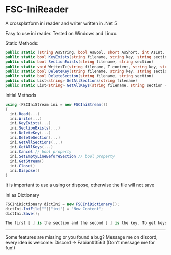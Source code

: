 # FSC-IniReader
A crossplatform ini reader and writer written in .Net 5

Easy to use ini reader. Tested on Windows and Linux.

Static Methods:
```cs
public static (string AsString, bool AsBool, short AsShort, int AsInt, long AsLong, float AsFloat, double AsDouble) Read(string filename, string key, string section = null)
public static bool KeyExists(string filename, string key, string section = null)
public static bool SectionExists(string filename, string section)
public static void Write<T>(string filename, T content, string key, string section = null)
public static bool DeleteKey(string filename, string key, string section = null)
public static bool DeleteSection(string filename, string section)
public static List<string> GetAllSections(string filename)
public static List<string> GetAllKeys(string filename, string section = "")
```

Initial Methods
```cs
using (FSCIniStream ini = new FSCIniStream())
{
  ini.Read(...)
  ini.Write(...)
  ini.KeyExists(...)
  ini.SectionExists(...)
  ini.DeleteKey(...)
  ini.DeleteSection(...)
  ini.GetAllSections(...)
  ini.GetAllKeys(...)
  ini.Cancel // bool property
  ini.SetEmptyLineBeforeSection // bool property
  ini.GetStream()
  ini.Close()
  ini.Dispose()
}
```
It is important to use a using or dispose, otherwise the file will not save

Ini as Dictionary
```cs
FSCIniDictionary dictIni = new FSCIniDictionary();
dictIni.IniFile[""]["ini"] = "New Content";
dictIni.Save();

The first [ ] is the section and the second [ ] is the key. To get keys without section, leave the section empty [""]
```

---
Some features are missing or you found a bug? Message me on discord, every idea is welcome: Discord -> Fabian#3563 (Don't message me for fun!)
